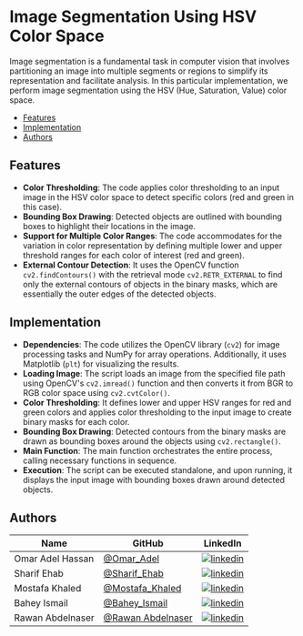 # Image Segmentation Using HSV Color Space
Image segmentation is a fundamental task in computer vision that involves partitioning an image into multiple segments or regions to simplify its representation and facilitate analysis. In this particular implementation, we perform image segmentation using the HSV (Hue, Saturation, Value) color space.

- [Features](#Features)
- [Implementation](#Implementation)
- [Authors](#Authors)

## Features
- **Color Thresholding**: The code applies color thresholding to an input image in the HSV color space to detect specific colors (red and green in this case).
- **Bounding Box Drawing**: Detected objects are outlined with bounding boxes to highlight their locations in the image.
- **Support for Multiple Color Ranges**: The code accommodates for the variation in color representation by defining multiple lower and upper threshold ranges for each color of interest (red and green).
- **External Contour Detection**: It uses the OpenCV function `cv2.findContours()` with the retrieval mode `cv2.RETR_EXTERNAL` to find only the external contours of objects in the binary masks, which are essentially the outer edges of the detected objects.

## Implementation
- **Dependencies**: The code utilizes the OpenCV library (`cv2`) for image processing tasks and NumPy for array operations. Additionally, it uses Matplotlib (`plt`) for visualizing the results.
- **Loading Image**: The script loads an image from the specified file path using OpenCV's `cv2.imread()` function and then converts it from BGR to RGB color space using `cv2.cvtColor()`.
- **Color Thresholding**: It defines lower and upper HSV ranges for red and green colors and applies color thresholding to the input image to create binary masks for each color.
- **Bounding Box Drawing**: Detected contours from the binary masks are drawn as bounding boxes around the objects using `cv2.rectangle()`.
- **Main Function**: The main function orchestrates the entire process, calling necessary functions in sequence.
- **Execution**: The script can be executed standalone, and upon running, it displays the input image with bounding boxes drawn around detected objects.

## Authors

| Name | GitHub | LinkedIn |
| ---- | ------ | -------- |
| Omar Adel Hassan | [@Omar_Adel](https://github.com/omar-adel1) | [![linkedin](https://img.shields.io/badge/linkedin-0A66C2?style=for-the-badge&logo=linkedin&logoColor=white)](https://www.linkedin.com/in/omar-adel-59b707231/) |
| Sharif Ehab | [@Sharif_Ehab](https://github.com/SharifEhab) | [![linkedin](https://img.shields.io/badge/linkedin-0A66C2?style=for-the-badge&logo=linkedin&logoColor=white)](https://www.linkedin.com/in/sharif-elmasry-b167a3252/) |
| Mostafa Khaled | [@Mostafa_Khaled](https://github.com/MostafaDarwish93) | [![linkedin](https://img.shields.io/badge/linkedin-0A66C2?style=for-the-badge&logo=linkedin&logoColor=white)](https://www.linkedin.com/in/mostafa-darwish-75a29225b/) |
| Bahey Ismail | [@Bahey_Ismail ](https://github.com/Bahey1200022) | [![linkedin](https://img.shields.io/badge/linkedin-0A66C2?style=for-the-badge&logo=linkedin&logoColor=white)](https://www.linkedin.com/in/bahey-ismail-1602431a4/) |
| Rawan Abdelnaser | [@Rawan Abdelnaser ](https://github.com/Rowanabdelnasser) | [![linkedin](https://img.shields.io/badge/linkedin-0A66C2?style=for-the-badge&logo=linkedin&logoColor=white)](https://www.linkedin.com/in/rawan-abdelnasser-9b7999233/) |

